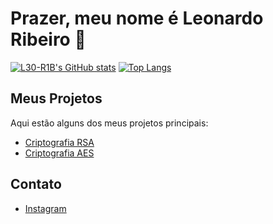 # Prazer, meu nome é Leonardo Ribeiro 👋

[![L30-R1B's GitHub stats](https://github-readme-stats.vercel.app/api?username=L30-R1B&show_icons=true&theme=radical)](https://github.com/L30-R1B/github-readme-stats)
[![Top Langs](https://github-readme-stats.vercel.app/api/top-langs/?username=L30-R1B&layout=compact&theme=radical)](https://github.com/L30-R1B/github-readme-stats)

## Meus Projetos

Aqui estão alguns dos meus projetos principais:

- [Criptografia RSA](https://github.com/L30-R1B/RSA)
- [Criptografia AES](https://github.com/L30-R1B/AES)

## Contato

- [Instagram](https://www.instagram.com/leo_rib3/)
